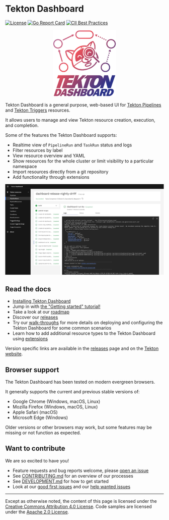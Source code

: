 <!--

---
title: Dashboard
linkTitle: Dashboard
weight: 6
description: >
  Web-based UI for Tekton Pipelines and Tekton Triggers resources
cascade:
  github_project_repo: https://github.com/tektoncd/dashboard
---

-->

# Tekton Dashboard


[![License](https://img.shields.io/badge/License-Apache%202.0-blue.svg)](https://github.com/tektoncd/dashboard/blob/main/LICENSE)
[![Go Report Card](https://goreportcard.com/badge/tektoncd/dashboard)](https://goreportcard.com/report/tektoncd/dashboard)
[![CII Best Practices](https://bestpractices.coreinfrastructure.org/projects/6543/badge)](https://bestpractices.coreinfrastructure.org/projects/6543)

<p align="center">
  <img src="tekton-dashboard-color.svg" alt="Tekton Dashboard logo (Tekton cat inspecting resources with a magnifying glass)" width="200" />
</p>

Tekton Dashboard is a general purpose, web-based UI for [Tekton Pipelines](https://github.com/tektoncd/pipeline) and [Tekton Triggers](https://github.com/tektoncd/triggers) resources.

It allows users to manage and view Tekton resource creation, execution, and completion.

Some of the features the Tekton Dashboard supports:
- Realtime view of `PipelineRun` and `TaskRun` status and logs
- Filter resources by label
- View resource overview and YAML
- Show resources for the whole cluster or limit visibility to a particular namespace
- Import resources directly from a git repository
- Add functionality through extensions

![Dashboard UI workloads page](dashboard-ui.jpg)

## Read the docs

- [Installing Tekton Dashboard](./install.md)
- Jump in with [the "Getting started" tutorial!](./tutorial.md)
- Take a look at our [roadmap](https://github.com/tektoncd/dashboard/blob/main/roadmap.md)
- Discover our [releases](https://github.com/tektoncd/dashboard/blob/main/releases.md)
- Try our [walk-throughs](./walkthrough/README.md) for more details on deploying and configuring the Tekton Dashboard for some common scenarios
- Learn how to add additional resource types to the Tekton Dashboard using [extensions](./extensions.md)

Version specific links are available in the [releases](https://github.com/tektoncd/dashboard/blob/main/releases.md) page and on the
[Tekton website](https://tekton.dev/docs).

## Browser support

The Tekton Dashboard has been tested on modern evergreen browsers.

It generally supports the current and previous stable versions of:

- Google Chrome (Windows, macOS, Linux)
- Mozilla Firefox (Windows, macOS, Linux)
- Apple Safari (macOS)
- Microsoft Edge (Windows)

Older versions or other browsers may work, but some features may be missing or not function as expected.

## Want to contribute

We are so excited to have you!

- Feature requests and bug reports welcome, please [open an issue](https://github.com/tektoncd/dashboard/issues/new/choose)
- See [CONTRIBUTING.md](https://github.com/tektoncd/dashboard/blob/main/CONTRIBUTING.md) for an overview of our processes
- See [DEVELOPMENT.md](https://github.com/tektoncd/dashboard/blob/main/DEVELOPMENT.md) for how to get started
- Look at our
  [good first issues](https://github.com/tektoncd/dashboard/issues?q=is%3Aissue+is%3Aopen+label%3A%22good+first+issue%22)
  and our
  [help wanted issues](https://github.com/tektoncd/dashboard/issues?q=is%3Aissue+is%3Aopen+label%3A%22help+wanted%22)

---

Except as otherwise noted, the content of this page is licensed under the [Creative Commons Attribution 4.0 License](https://creativecommons.org/licenses/by/4.0/). Code samples are licensed under the [Apache 2.0 License](https://www.apache.org/licenses/LICENSE-2.0).
